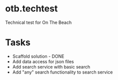 # otb.techtest
Technical test for On The Beach

# Tasks
* Scaffold solution - DONE
* Add data access for json files
* Add search service with basic search
* Add "any" search functionality to search service
